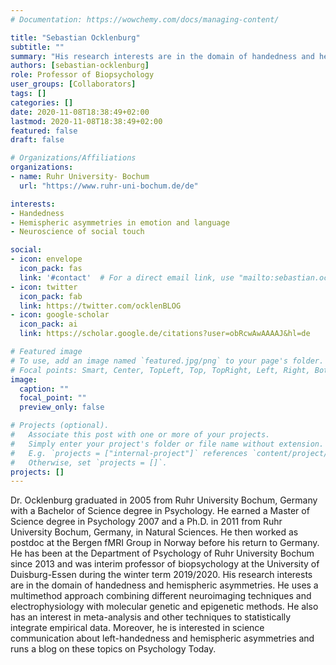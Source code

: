```yaml
---
# Documentation: https://wowchemy.com/docs/managing-content/

title: "Sebastian Ocklenburg"
subtitle: ""
summary: "His research interests are in the domain of handedness and hemispheric asymmetries."
authors: [sebastian-ocklenburg]
role: Professor of Biopsychology
user_groups: [Collaborators]
tags: []
categories: []
date: 2020-11-08T18:38:49+02:00
lastmod: 2020-11-08T18:38:49+02:00
featured: false
draft: false

# Organizations/Affiliations
organizations:
- name: Ruhr University- Bochum
  url: "https://www.ruhr-uni-bochum.de/de"

interests:
- Handedness 
- Hemispheric asymmetries in emotion and language 
- Neuroscience of social touch

social:
- icon: envelope
  icon_pack: fas
  link: '#contact'  # For a direct email link, use "mailto:sebastian.ocklenburg@rub.de".
- icon: twitter
  icon_pack: fab
  link: https://twitter.com/ocklenBLOG
- icon: google-scholar
  icon_pack: ai
  link: https://scholar.google.de/citations?user=obRcwAwAAAAJ&hl=de

# Featured image
# To use, add an image named `featured.jpg/png` to your page's folder.
# Focal points: Smart, Center, TopLeft, Top, TopRight, Left, Right, BottomLeft, Bottom, BottomRight.
image:
  caption: ""
  focal_point: ""
  preview_only: false

# Projects (optional).
#   Associate this post with one or more of your projects.
#   Simply enter your project's folder or file name without extension.
#   E.g. `projects = ["internal-project"]` references `content/project/deep-learning/index.md`.
#   Otherwise, set `projects = []`.
projects: []
---
```

Dr. Ocklenburg graduated in 2005 from Ruhr University Bochum, Germany with a Bachelor of Science degree in Psychology.  He earned a Master of Science degree in Psychology 2007 and a Ph.D. in 2011 from Ruhr University Bochum, Germany,  in Natural Sciences. He then worked as postdoc at the Bergen fMRI Group in Norway before his return to Germany. He has been at the Department of Psychology of Ruhr University Bochum since 2013 and was interim professor of biopsychology at the University of Duisburg-Essen during the winter term 2019/2020. His research interests are in the domain of handedness and hemispheric asymmetries. He uses a multimethod approach combining different neuroimaging techniques and electrophysiology with molecular genetic and epigenetic methods. He also has an interest in meta-analysis and other techniques to statistically integrate empirical data. Moreover, he is interested in science communication about left-handedness and hemispheric asymmetries and runs a blog on these topics on Psychology Today.
